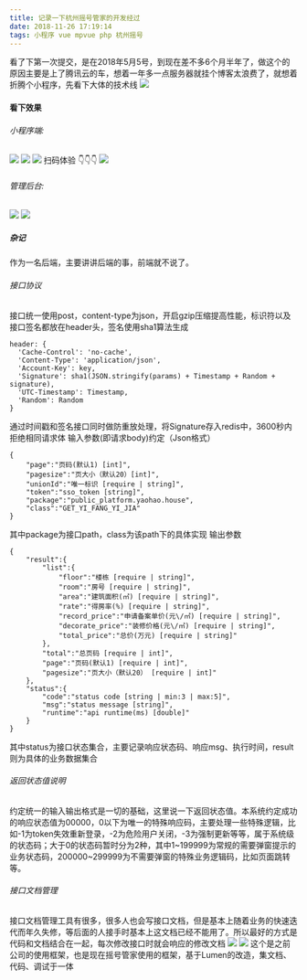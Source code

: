 ```yaml
---
title: 记录一下杭州摇号管家的开发经过
date: 2018-11-26 17:19:14
tags: 小程序 vue mpvue php 杭州摇号
---
```

看了下第一次提交，是在2018年5月5号，到现在差不多6个月半年了，做这个的原因主要是上了腾讯云的车，想着一年多一点服务器就挂个博客太浪费了，就想着折腾个小程序，先看下大体的技术线
![](https://i.loli.net/2019/04/29/5cc6b786c5296.jpg)

<!--more-->
#### 看下效果
###### 小程序端:
![](https://i.loli.net/2019/04/29/5cc6b69647e23.jpg)
![](https://i.loli.net/2019/04/29/5cc6b6bc5bdb2.jpg)
![](https://i.loli.net/2019/04/29/5cc6b6f756c6b.jpg)
扫码体验
👇👇👇
![](https://i.loli.net/2019/03/18/5c8f408a3e96d.jpg)
###### 管理后台:
![](https://i.loli.net/2019/04/29/5cc6b716aba6e.jpg)
![](https://i.loli.net/2019/04/29/5cc6b731eebf0.jpg)

##### 杂记
作为一名后端，主要讲讲后端的事，前端就不说了。
###### 接口协议
接口统一使用post，content-type为json，开启gzip压缩提高性能，标识符以及接口签名都放在header头，签名使用sha1算法生成
```
header: {
  'Cache-Control': 'no-cache',
  'Content-Type': 'application/json',
  'Account-Key': key,
  'Signature': sha1(JSON.stringify(params) + Timestamp + Random + signature),
  'UTC-Timestamp': Timestamp,
  'Random': Random
}
```
通过时间戳和签名接口同时做防重放处理，将Signature存入redis中，3600秒内拒绝相同请求体
输入参数(即请求body)约定（Json格式）
```
{
    "page":"页码(默认1) [int]",
    "pagesize":"页大小（默认20）[int]",
    "unionId":"唯一标识 [require | string]",
    "token":"sso_token [string]",
    "package":"public_platform.yaohao.house",
    "class":"GET_YI_FANG_YI_JIA"
}
```
其中package为接口path，class为该path下的具体实现
输出参数
```
{
    "result":{
        "list":{
            "floor":"楼栋 [require | string]",
            "room":"房号 [require | string]",
            "area":"建筑面积(㎡) [require | string]",
            "rate":"得房率(%) [require | string]",
            "record_price":"申请备案单价(元\/㎡) [require | string]",
            "decorate_price":"装修价格(元\/㎡) [require | string]",
            "total_price":"总价(万元) [require | string]"
        },
        "total":"总页码 [require | int]",
        "page":"页码(默认1) [require | int]",
        "pagesize":"页大小（默认20） [require | int]"
    },
    "status":{
        "code":"status code [string | min:3 | max:5]",
        "msg":"status message [string]",
        "runtime":"api runtime(ms) [double]"
    }
}
```
其中status为接口状态集合，主要记录响应状态码、响应msg、执行时间，result则为具体的业务数据集合
###### 返回状态值说明
约定统一的输入输出格式是一切的基础，这里说一下返回状态值。本系统约定成功的响应状态值为00000，0以下为唯一的特殊响应码，主要处理一些特殊逻辑，比如-1为token失效重新登录，-2为危险用户关闭，-3为强制更新等等，属于系统级的状态码；大于0的状态码暂时分为2种，其中1~199999为常规的需要弹窗提示的业务状态码，200000~299999为不需要弹窗的特殊业务逻辑码，比如页面跳转等。

###### 接口文档管理
接口文档管理工具有很多，很多人也会写接口文档，但是基本上随着业务的快速迭代而年久失修，等后面的人接手时基本上这文档已经不能用了。所以最好的方式是代码和文档结合在一起，每次修改接口时就会响应的修改文档
![](https://i.loli.net/2019/03/18/5c8f5209d835c.jpg)
![](https://i.loli.net/2019/03/18/5c8f522ad188a.jpg)
这个是之前公司的使用框架，也是现在摇号管家使用的框架，基于Lumen的改造，集文档、代码、调试于一体



